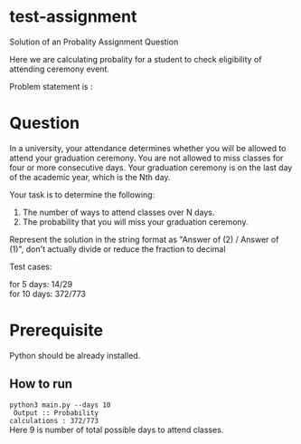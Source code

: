 # test-assignment
Solution of an Probality Assignment Question

Here we are calculating probality for a student to check eligibility of attending ceremony event.

Problem statement is :

# Question

In a university, your attendance determines whether you will be
allowed to attend your graduation ceremony.
You are not allowed to miss classes for four or more consecutive days.
Your graduation ceremony is on the last day of the academic year,
which is the Nth day.

 

  Your task is to determine the following:

1. The number of ways to attend classes over N days.
2. The probability that you will miss your graduation ceremony.

Represent the solution in the string format as "Answer of (2) / Answer
of (1)", don't actually divide or reduce the fraction to decimal

Test cases:

for 5 days: 14/29
<br>
for 10 days: 372/773

# Prerequisite
Python should be already installed.

## How to run
<code>python3 main.py --days 10 
<br>
Output :: Probability calculations : 372/773
</code>
<br>
Here 9 is number of total possible days to attend classes. 